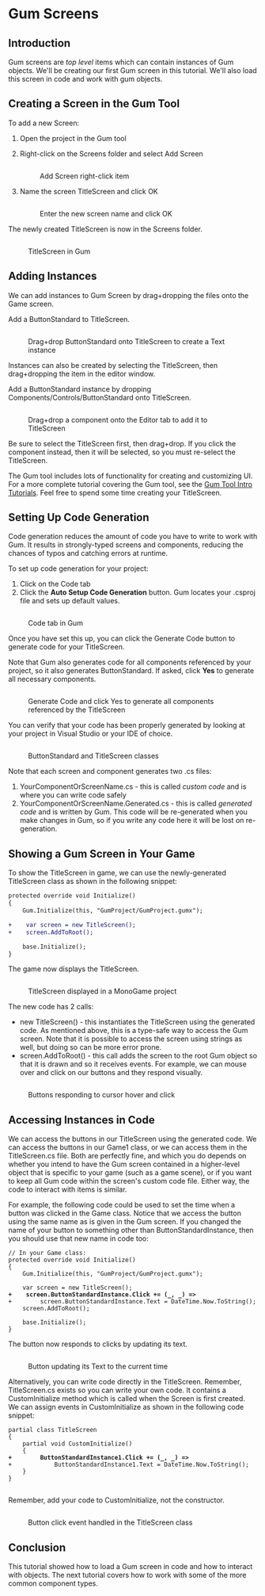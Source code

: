 # Gum Screens

## Introduction

Gum screens are _top level_ items which can contain instances of Gum objects. We'll be creating our first Gum screen in this tutorial. We'll also load this screen in code and work with gum objects.

## Creating a Screen in the Gum Tool

To add a new Screen:

1. Open the project in the Gum tool
2.  Right-click on the Screens folder and select Add Screen

    <figure><img src="../../../../.gitbook/assets/image (99).png" alt=""><figcaption><p>Add Screen right-click item</p></figcaption></figure>
3.  Name the screen TitleScreen and click OK

    <figure><img src="../../../../.gitbook/assets/image (100).png" alt=""><figcaption><p>Enter the new screen name and click OK</p></figcaption></figure>

The newly created TitleScreen is now in the Screens folder.

<figure><img src="../../../../.gitbook/assets/image (101).png" alt=""><figcaption><p>TitleScreen in Gum</p></figcaption></figure>

## Adding Instances

We can add instances to Gum Screen by drag+dropping the files onto the Game screen.

Add a ButtonStandard to TitleScreen.

<figure><img src="../../../../.gitbook/assets/29_14 39 25.gif" alt=""><figcaption><p>Drag+drop ButtonStandard onto TitleScreen to create a Text instance</p></figcaption></figure>

Instances can also be created by selecting the TitleScreen, then drag+dropping the item in the editor window.

Add a ButtonStandard instance by dropping Components/Controls/ButtonStandard onto TitleScreen.

<figure><img src="../../../../.gitbook/assets/29_14 41 26.gif" alt=""><figcaption><p>Drag+drop a component onto the Editor tab to add it to TitleScreen</p></figcaption></figure>

Be sure to select the TitleScreen first, then drag+drop. If you click the component instead, then it will be selected, so you must re-select the TitleScreen.

The Gum tool includes lots of functionality for creating and customizing UI. For a more complete tutorial covering the Gum tool, see the [Gum Tool Intro Tutorials](../../../../gum-tool/tutorials-and-examples/intro-tutorials/). Feel free to spend some time creating your TitleScreen.

## Setting Up Code Generation

Code generation reduces the amount of code you have to write to work with Gum. It results in strongly-typed screens and components, reducing the chances of typos and catching errors at runtime.

To set up code generation for your project:

1. Click on the Code tab
2. Click the **Auto Setup Code Generation** button. Gum locates your .csproj file and sets up default values.

<figure><img src="../../../../.gitbook/assets/29_15 00 30.png" alt=""><figcaption><p>Code tab in Gum</p></figcaption></figure>

Once you have set this up, you can click the Generate Code button to generate code for your TitleScreen.&#x20;

Note that Gum also generates code for all components referenced by your project, so it also generates ButtonStandard. If asked, click **Yes** to generate all necessary components.

<figure><img src="../../../../.gitbook/assets/29_15 02 23.png" alt=""><figcaption><p>Generate Code and click Yes to generate all components referenced by the TitleScreen</p></figcaption></figure>

You can verify that your code has been properly generated by looking at your project in Visual Studio or your IDE of choice.

<figure><img src="../../../../.gitbook/assets/29_15 04 15.png" alt=""><figcaption><p>ButtonStandard and TitleScreen classes</p></figcaption></figure>

Note that each screen and component generates two .cs files:

1. YourComponentOrScreenName.cs - this is called _custom code_ and is where you can write code safely
2. YourComponentOrScreenName.Generated.cs - this is called _generated code_ and is written by Gum. This code will be re-generated when you make changes in Gum, so if you write any code here it will be lost on re-generation.

## Showing a Gum Screen in Your Game

To show the TitleScreen in game, we can use the newly-generated TitleScreen class as shown in the following snippet:

```diff
protected override void Initialize()
{
    Gum.Initialize(this, "GumProject/GumProject.gumx");

+    var screen = new TitleScreen();
+    screen.AddToRoot();

    base.Initialize();
}

```

The game now displays the TitleScreen.

<figure><img src="../../../../.gitbook/assets/29_15 08 40.png" alt=""><figcaption><p>TitleScreen displayed in a MonoGame project</p></figcaption></figure>

The new code has 2 calls:

* new TitleScreen() - this instantiates the TitleScreen using the generated code. As mentioned above, this is a type-safe way to access the Gum screen. Note that it is possible to access the screen using strings as well, but doing so can be more error prone.
* screen.AddToRoot() - this call adds the screen to the root Gum object so that it is drawn and so it receives events. For example, we can mouse over and click on our buttons and they respond visually.

<figure><img src="../../../../.gitbook/assets/29_15 10 49.gif" alt=""><figcaption><p>Buttons responding to cursor hover and click</p></figcaption></figure>

## Accessing Instances in Code

We can access the buttons in our TitleScreen using the generated code. We can access the buttons in our Game1 class, or we can access them in the TitleScreen.cs file. Both are perfectly fine, and which you do depends on whether you intend to have the Gum screen contained in a higher-level object that is specific to your game (such as a game scene), or if you want to keep all Gum code within the screen's custom code file. Either way, the code to interact with items is similar.

For example, the following code could be used to set the time when a button was clicked in the Game class. Notice that we access the button using the same name as is given in the Gum screen. If you changed the name of your button to something other than ButtonStandardInstance, then you should use that new name in code too:

<pre class="language-diff"><code class="lang-diff">// In your Game class:
protected override void Initialize()
{
    Gum.Initialize(this, "GumProject/GumProject.gumx");

    var screen = new TitleScreen();
<strong>+    screen.ButtonStandardInstance.Click += (_, _) =>
</strong>+        screen.ButtonStandardInstance.Text = DateTime.Now.ToString();
    screen.AddToRoot();

    base.Initialize();
}
</code></pre>

The button now responds to clicks by updating its text.

<figure><img src="../../../../.gitbook/assets/29_15 15 48.gif" alt=""><figcaption><p>Button updating its Text to the current time</p></figcaption></figure>

Alternatively, you can write code directly in the TitleScreen. Remember, TitleScreen.cs exists so you can write your own code. It contains a CustomInitialize method which is called when the Screen is first created. We can assign events in CustomInitialize as shown in the following code snippet:

<pre class="language-diff"><code class="lang-diff">partial class TitleScreen
{
    partial void CustomInitialize()
    {
<strong>+        ButtonStandardInstance1.Click += (_, _) =>
</strong>+            ButtonStandardInstance1.Text = DateTime.Now.ToString();
    }
}

</code></pre>

Remember, add your code to CustomInitialize, not the constructor.

<figure><img src="../../../../.gitbook/assets/29_15 19 18.gif" alt=""><figcaption><p>Button click event handled in the TitleScreen class</p></figcaption></figure>

## Conclusion

This tutorial showed how to load a Gum screen in code and how to interact with objects. The next tutorial covers how to work with some of the more common component types.
